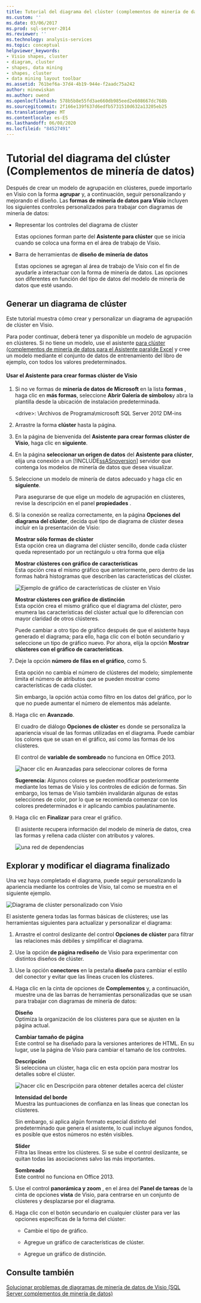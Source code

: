 ```yaml
---
title: Tutorial del diagrama del clúster (complementos de minería de datos) | Microsoft Docs
ms.custom: ''
ms.date: 03/06/2017
ms.prod: sql-server-2014
ms.reviewer: ''
ms.technology: analysis-services
ms.topic: conceptual
helpviewer_keywords:
- Visio shapes, cluster
- diagram, cluster
- shapes, data mining
- shapes, cluster
- data mining layout toolbar
ms.assetid: 761bef6a-37d4-4b19-944e-f2aadc75a242
author: minewiskan
ms.author: owend
ms.openlocfilehash: 578b5b8e55fd3ae660db985eed2e608667dc768b
ms.sourcegitcommit: 2f166e139f637d6edfb5731510d632a13205eb25
ms.translationtype: MT
ms.contentlocale: es-ES
ms.lasthandoff: 06/08/2020
ms.locfileid: "84527491"
---
```

# <a name="cluster-diagram-walkthrough-data-mining-add-ins"></a>Tutorial del diagrama del clúster (Complementos de minería de datos)
  Después de crear un modelo de agrupación en clústeres, puede importarlo en Visio con la forma **agrupar** y, a continuación, seguir personalizando y mejorando el diseño. Las **formas de minería de datos para Visio** incluyen los siguientes controles personalizados para trabajar con diagramas de minería de datos:  
  
-   Representar los controles del diagrama de clúster  
  
     Estas opciones forman parte del **Asistente para clúster** que se inicia cuando se coloca una forma en el área de trabajo de Visio.  
  
-   Barra de herramientas de **diseño de minería de datos**  
  
     Estas opciones se agregan al área de trabajo de Visio con el fin de ayudarle a interactuar con la forma de minería de datos. Las opciones son diferentes en función del tipo de datos del modelo de minería de datos que esté usando.  
  
## <a name="build-a-cluster-diagram"></a>Generar un diagrama de clúster  
 Este tutorial muestra cómo crear y personalizar un diagrama de agrupación de clúster en Visio.  
  
 Para poder continuar, deberá tener ya disponible un modelo de agrupación en clústeres. Si no tiene un modelo, use el asistente [para clúster &#40;complementos de minería de datos para el Asistente para&#41;de Excel](cluster-wizard-data-mining-add-ins-for-excel.md) y cree un modelo mediante el conjunto de datos de entrenamiento del libro de ejemplo, con todos los valores predeterminados.  
  
#### <a name="use-the-cluster-visio-shape-wizard"></a>Usar el Asistente para crear formas clúster de Visio  
  
1.  Si no ve formas de **minería de datos de Microsoft** en la lista **formas** , haga clic en **más formas**, seleccione **Abrir Galería de símbolos**y abra la plantilla desde la ubicación de instalación predeterminada.  
  
     \<drive>: \Archivos de Programa\microsoft SQL Server 2012 DM-ins  
  
2.  Arrastre la forma **clúster** hasta la página.  
  
3.  En la página de bienvenida del **Asistente para crear formas clúster de Visio**, haga clic en **siguiente**.  
  
4.  En la página **seleccionar un origen de datos** del **Asistente para clúster**, elija una conexión a un [!INCLUDE[ssASnoversion](../includes/ssasnoversion-md.md)] servidor que contenga los modelos de minería de datos que desea visualizar.  
  
5.  Seleccione un modelo de minería de datos adecuado y haga clic en **siguiente**.  
  
     Para asegurarse de que elige un modelo de agrupación en clústeres, revise la descripción en el panel **propiedades** .  
  
6.  Si la conexión se realiza correctamente, en la página **Opciones del diagrama del clúster**, decida qué tipo de diagrama de clúster desea incluir en la presentación de Visio:  
  
     **Mostrar sólo formas de clúster**  
     Esta opción crea un diagrama del clúster sencillo, donde cada clúster queda representado por un rectángulo u otra forma que elija  
  
     **Mostrar clústeres con gráfico de características**  
     Esta opción crea el mismo gráfico que anteriormente, pero dentro de las formas habrá histogramas que describen las características del clúster.  
  
     ![Ejemplo de gráfico de características de clúster en Visio](media/dm13-visio-cluster-samplecharshape.gif "Ejemplo de gráfico de características de clúster en Visio")  
  
     **Mostrar clústeres con gráfico de distinción**  
     Esta opción crea el mismo gráfico que el diagrama del clúster, pero enumera las características del clúster actual que lo diferencian con mayor claridad de otros clústeres.  
  
     Puede cambiar a otro tipo de gráfico después de que el asistente haya generado el diagrama; para ello, haga clic con el botón secundario y seleccione un tipo de gráfico nuevo. Por ahora, elija la opción **Mostrar clústeres con el gráfico de características**.  
  
7.  Deje la opción **número de filas en el gráfico**, como 5.  
  
     Esta opción no cambia el número de clústeres del modelo; simplemente limita el número de atributos que se pueden mostrar como características de cada clúster.  
  
     Sin embargo, la opción actúa como filtro en los datos del gráfico, por lo que no puede aumentar el número de elementos más adelante.  
  
8.  Haga clic en **Avanzado**.  
  
     El cuadro de diálogo **Opciones de clúster** es donde se personaliza la apariencia visual de las formas utilizadas en el diagrama. Puede cambiar los colores que se usan en el gráfico, así como las formas de los clústeres.  
  
     El control de **variable de sombreado** no funciona en Office 2013.  
  
     ![hacer clic en Avanzadas para seleccionar colores de forma](media/dm13-visio-clusteroptions-advanced.gif "hacer clic en Avanzadas para seleccionar colores de forma")  
  
     **Sugerencia:** Algunos colores se pueden modificar posteriormente mediante los temas de Visio y los controles de edición de formas. Sin embargo, los temas de Visio también invalidarán algunas de estas selecciones de color, por lo que se recomienda comenzar con los colores predeterminados e ir aplicando cambios paulatinamente.  
  
9. Haga clic en **Finalizar** para crear el gráfico.  
  
     El asistente recupera información del modelo de minería de datos, crea las formas y rellena cada clúster con atributos y valores.  
  
     ![una red de dependencias](media/dm13-visiodepnet-defaultgraph.gif "una red de dependencias")  
  
## <a name="explore-and-modify-the-finished-diagram"></a>Explorar y modificar el diagrama finalizado  
 Una vez haya completado el diagrama, puede seguir personalizando la apariencia mediante los controles de Visio, tal como se muestra en el siguiente ejemplo.  
  
 ![Diagrama de clúster personalizado con Visio](media/dm13-visio-clustercomplete1.gif "Diagrama de clúster personalizado con Visio")  
  
 El asistente genera todas las formas básicas de clústeres; use las herramientas siguientes para actualizar y personalizar el diagrama:  
  
1.  Arrastre el control deslizante del control **Opciones de clúster** para filtrar las relaciones más débiles y simplificar el diagrama.  
  
2.  Use la opción **de página rediseño** de Visio para experimentar con distintos diseños de clúster.  
  
3.  Use la opción **conectores** en la pestaña **diseño** para cambiar el estilo del conector y evitar que las líneas crucen los clústeres.  
  
4.  Haga clic en la cinta de opciones de **Complementos** y, a continuación, muestre una de las barras de herramientas personalizadas que se usan para trabajar con diagramas de minería de datos:  
  
     **Diseño**  
     Optimiza la organización de los clústeres para que se ajusten en la página actual.  
  
     **Cambiar tamaño de página**  
     Este control se ha diseñado para la versiones anteriores de HTML. En su lugar, use la página de Visio para cambiar el tamaño de los controles.  
  
     **Descripción**  
     Si selecciona un clúster, haga clic en esta opción para mostrar los detalles sobre el clúster.  
  
     ![hacer clic en Descripción para obtener detalles acerca del clúster](media/dm13-visio-cluster-description-control.gif "hacer clic en Descripción para obtener detalles acerca del clúster")  
  
     **Intensidad del borde**  
     Muestra las puntuaciones de confianza en las líneas que conectan los clústeres.  
  
     Sin embargo, si aplica algún formato especial distinto del predeterminado que genera el asistente, lo cual incluye algunos fondos, es posible que estos números no estén visibles.  
  
     **Slider**  
     Filtra las líneas entre los clústeres. Si se sube el control deslizante, se quitan todas las asociaciones salvo las más importantes.  
  
     **Sombreado**  
     Este control no funciona en Office 2013.  
  
5.  Use el control **panorámica y zoom** , en el área del **Panel de tareas** de la cinta de opciones **vista** de Visio, para centrarse en un conjunto de clústeres y desplazarse por el diagrama.  
  
6.  Haga clic con el botón secundario en cualquier clúster para ver las opciones específicas de la forma del clúster:  
  
    -   Cambie el tipo de gráfico.  
  
    -   Agregue un gráfico de características de clúster.  
  
    -   Agregue un gráfico de distinción.  
  
## <a name="see-also"></a>Consulte también  
 [Solucionar problemas de diagramas de minería de datos de Visio &#40;SQL Server complementos de minería de datos&#41;](troubleshooting-visio-data-mining-diagrams-sql-server-data-mining-add-ins.md)  
  
  
